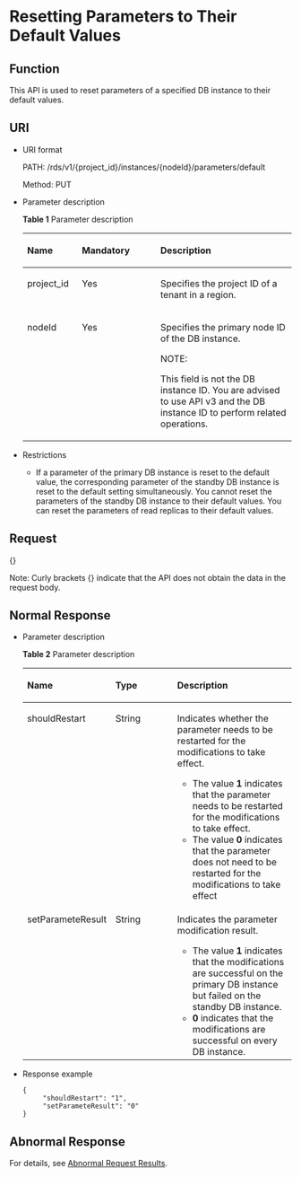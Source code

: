 # Resetting Parameters to Their Default Values<a name="en-us_topic_0034973639"></a>

## Function<a name="section4850156117316"></a>

This API is used to reset parameters of a specified DB instance to their default values.

## URI<a name="section28961517113719"></a>

-   URI format

    PATH: /rds/v1/\{project\_id\}/instances/\{nodeId\}/parameters/default

    Method: PUT

-   Parameter description

    **Table  1**  Parameter description

    <a name="table4657088"></a>
    <table><thead align="left"><tr id="row60083059"><th class="cellrowborder" valign="top" width="20.36%" id="mcps1.2.4.1.1"><p id="p34889605"><a name="p34889605"></a><a name="p34889605"></a><strong id="b84235270691445_1"><a name="b84235270691445_1"></a><a name="b84235270691445_1"></a>Name</strong></p>
    </th>
    <th class="cellrowborder" valign="top" width="29.2%" id="mcps1.2.4.1.2"><p id="p7485743"><a name="p7485743"></a><a name="p7485743"></a><strong id="b842352706102346_1"><a name="b842352706102346_1"></a><a name="b842352706102346_1"></a>Mandatory</strong></p>
    </th>
    <th class="cellrowborder" valign="top" width="50.44%" id="mcps1.2.4.1.3"><p id="p2365466"><a name="p2365466"></a><a name="p2365466"></a><strong id="b842352706163417_1"><a name="b842352706163417_1"></a><a name="b842352706163417_1"></a>Description</strong></p>
    </th>
    </tr>
    </thead>
    <tbody><tr id="row57385070"><td class="cellrowborder" valign="top" width="20.36%" headers="mcps1.2.4.1.1 "><p id="p17679057"><a name="p17679057"></a><a name="p17679057"></a>project_id</p>
    </td>
    <td class="cellrowborder" valign="top" width="29.2%" headers="mcps1.2.4.1.2 "><p id="p22717550"><a name="p22717550"></a><a name="p22717550"></a>Yes</p>
    </td>
    <td class="cellrowborder" valign="top" width="50.44%" headers="mcps1.2.4.1.3 "><p id="p53254067163252"><a name="p53254067163252"></a><a name="p53254067163252"></a>Specifies the project ID of a tenant in a region.</p>
    </td>
    </tr>
    <tr id="row2864326155157"><td class="cellrowborder" valign="top" width="20.36%" headers="mcps1.2.4.1.1 "><p id="p41557789155220"><a name="p41557789155220"></a><a name="p41557789155220"></a>nodeId</p>
    </td>
    <td class="cellrowborder" valign="top" width="29.2%" headers="mcps1.2.4.1.2 "><p id="p10737742155220"><a name="p10737742155220"></a><a name="p10737742155220"></a>Yes</p>
    </td>
    <td class="cellrowborder" valign="top" width="50.44%" headers="mcps1.2.4.1.3 "><p id="p7417132564016"><a name="p7417132564016"></a><a name="p7417132564016"></a>Specifies the primary node ID of the DB instance.</p>
    <div class="note" id="note18250133224019"><a name="note18250133224019"></a><a name="note18250133224019"></a><span class="notetitle"> NOTE: </span><div class="notebody"><p id="p142501332164011"><a name="p142501332164011"></a><a name="p142501332164011"></a>This field is not the DB instance ID. You are advised to use API v3 and the DB instance ID to perform related operations.</p>
    </div></div>
    </td>
    </tr>
    </tbody>
    </table>

-   Restrictions
    -   If a parameter of the primary DB instance is reset to the default value, the corresponding parameter of the standby DB instance is reset to the default setting simultaneously. You cannot reset the parameters of the standby DB instance to their default values. You can reset the parameters of read replicas to their default values.


## Request<a name="section3074340117316"></a>

\{\}

Note: Curly brackets \{\} indicate that the API does not obtain the data in the request body.

## Normal Response<a name="section28521534113742"></a>

-   Parameter description

    **Table  2**  Parameter description

    <a name="table37703499173158"></a>
    <table><thead align="left"><tr id="row66334950173158"><th class="cellrowborder" valign="top" width="27.500000000000004%" id="mcps1.2.4.1.1"><p id="p4421832173158"><a name="p4421832173158"></a><a name="p4421832173158"></a><strong id="b84235270691445_5"><a name="b84235270691445_5"></a><a name="b84235270691445_5"></a>Name</strong></p>
    </th>
    <th class="cellrowborder" valign="top" width="25.25%" id="mcps1.2.4.1.2"><p id="p22624127173158"><a name="p22624127173158"></a><a name="p22624127173158"></a><strong id="b842352706164541"><a name="b842352706164541"></a><a name="b842352706164541"></a>Type</strong></p>
    </th>
    <th class="cellrowborder" valign="top" width="47.25%" id="mcps1.2.4.1.3"><p id="p20615027173158"><a name="p20615027173158"></a><a name="p20615027173158"></a><strong id="b842352706163417_5"><a name="b842352706163417_5"></a><a name="b842352706163417_5"></a>Description</strong></p>
    </th>
    </tr>
    </thead>
    <tbody><tr id="row59204491173158"><td class="cellrowborder" valign="top" width="27.500000000000004%" headers="mcps1.2.4.1.1 "><p id="p30834480173158"><a name="p30834480173158"></a><a name="p30834480173158"></a>shouldRestart</p>
    </td>
    <td class="cellrowborder" valign="top" width="25.25%" headers="mcps1.2.4.1.2 "><p id="p14564937173158"><a name="p14564937173158"></a><a name="p14564937173158"></a>String</p>
    </td>
    <td class="cellrowborder" valign="top" width="47.25%" headers="mcps1.2.4.1.3 "><p id="p13250943137"><a name="p13250943137"></a><a name="p13250943137"></a>Indicates whether the parameter needs to be restarted for the modifications to take effect.</p>
    <a name="ul342717448317"></a><a name="ul342717448317"></a><ul id="ul342717448317"><li>The value <strong id="b1757161015273"><a name="b1757161015273"></a><a name="b1757161015273"></a>1</strong> indicates that the parameter needs to be restarted for the modifications to take effect.</li><li>The value <strong id="b14865131312276"><a name="b14865131312276"></a><a name="b14865131312276"></a>0</strong> indicates that the parameter does not need to be restarted for the modifications to take effect</li></ul>
    </td>
    </tr>
    <tr id="row14638904173158"><td class="cellrowborder" valign="top" width="27.500000000000004%" headers="mcps1.2.4.1.1 "><p id="p44900547173158"><a name="p44900547173158"></a><a name="p44900547173158"></a>setParameteResult</p>
    </td>
    <td class="cellrowborder" valign="top" width="25.25%" headers="mcps1.2.4.1.2 "><p id="p13065695173158"><a name="p13065695173158"></a><a name="p13065695173158"></a>String</p>
    </td>
    <td class="cellrowborder" valign="top" width="47.25%" headers="mcps1.2.4.1.3 "><p id="p193406491335"><a name="p193406491335"></a><a name="p193406491335"></a>Indicates the parameter modification result.</p>
    <a name="ul16867105018312"></a><a name="ul16867105018312"></a><ul id="ul16867105018312"><li>The value <strong id="b18739171512711"><a name="b18739171512711"></a><a name="b18739171512711"></a>1</strong> indicates that the modifications are successful on the primary DB instance but failed on the standby DB instance.</li><li><strong id="b17571161618271"><a name="b17571161618271"></a><a name="b17571161618271"></a>0</strong> indicates that the modifications are successful on every DB instance.</li></ul>
    </td>
    </tr>
    </tbody>
    </table>


-   Response example

    ```
    { 
         "shouldRestart": "1",
         "setParameteResult": "0"
    }
    ```


## Abnormal Response<a name="section51597550"></a>

For details, see  [Abnormal Request Results](abnormal-request-results.md).

